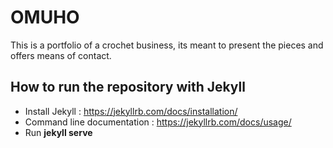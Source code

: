 # OMUHO

This is a portfolio of a crochet business, its meant to present the pieces and offers means of contact.


## How to run the repository with Jekyll

- Install Jekyll : https://jekyllrb.com/docs/installation/
- Command line documentation : https://jekyllrb.com/docs/usage/
- Run **jekyll serve**
